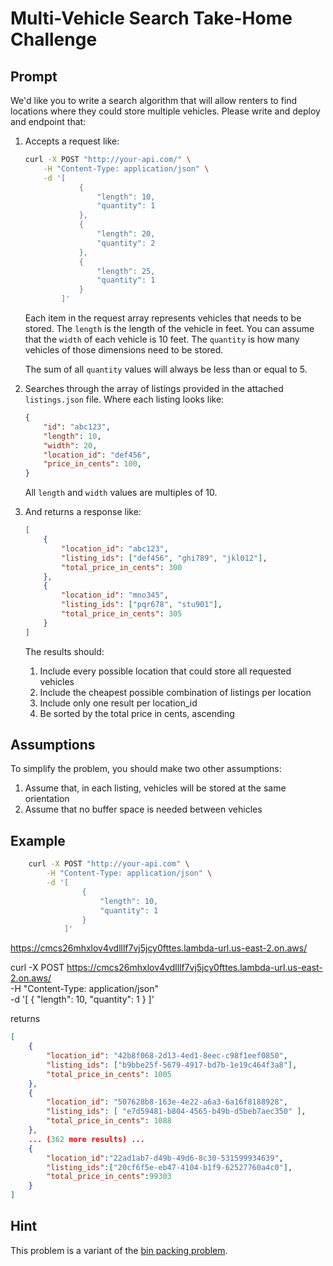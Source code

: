 # Multi-Vehicle Search Take-Home Challenge

## Prompt
We'd like you to write a search algorithm that will allow renters to find locations where they could store multiple vehicles. Please write and deploy and endpoint that:

1. Accepts a request like:
    ```bash
    curl -X POST "http://your-api.com/" \
        -H "Content-Type: application/json" \
        -d '[
                {
                    "length": 10,
                    "quantity": 1
                },
                {
                    "length": 20,
                    "quantity": 2
                },
                {
                    "length": 25,
                    "quantity": 1
                }
            ]'
    ```
    Each item in the request array represents vehicles that needs to be stored. The `length` is the length of the vehicle in feet. You can assume that the `width` of each vehicle is 10 feet. The `quantity` is how many vehicles of those dimensions need to be stored. 

    The sum of all `quantity` values will always be less than or equal to 5.

1. Searches through the array of listings provided in the attached `listings.json` file. Where each listing looks like:
    ```json
    {
        "id": "abc123",
        "length": 10,
        "width": 20,
        "location_id": "def456",
        "price_in_cents": 100,
    }
    ```

    All `length` and `width` values are multiples of 10.

1. And returns a response like:
    ```json
    [
        {
            "location_id": "abc123",
            "listing_ids": ["def456", "ghi789", "jkl012"],
            "total_price_in_cents": 300
        },
        {
            "location_id": "mno345",
            "listing_ids": ["pqr678", "stu901"],
            "total_price_in_cents": 305
        }
    ]
    ```
    The results should:
    1. Include every possible location that could store all requested vehicles
    1. Include the cheapest possible combination of listings per location
    1. Include only one result per location_id
    1. Be sorted by the total price in cents, ascending

## Assumptions
To simplify the problem, you should make two other assumptions:
1. Assume that, in each listing, vehicles will be stored at the same orientation
1. Assume that no buffer space is needed between vehicles

## Example
```bash
    curl -X POST "http://your-api.com" \
        -H "Content-Type: application/json" \
        -d '[
                {
                    "length": 10,
                    "quantity": 1
                }
            ]'
```
https://cmcs26mhxlov4vdlllf7vj5jcy0fttes.lambda-url.us-east-2.on.aws/

curl -X POST https://cmcs26mhxlov4vdlllf7vj5jcy0fttes.lambda-url.us-east-2.on.aws/ \
        -H "Content-Type: application/json" \
        -d '[
                {
                    "length": 10,
                    "quantity": 1
                }
            ]'

returns
```json
[
    {
        "location_id": "42b8f068-2d13-4ed1-8eec-c98f1eef0850",
        "listing_ids": ["b9bbe25f-5679-4917-bd7b-1e19c464f3a8"],
        "total_price_in_cents": 1005
    },
    {
        "location_id": "507628b8-163e-4e22-a6a3-6a16f8188928",
        "listing_ids": [ "e7d59481-b804-4565-b49b-d5beb7aec350" ],
        "total_price_in_cents": 1088
    }, 
    ... (362 more results) ...
    {
        "location_id":"22ad1ab7-d49b-49d6-8c30-531599934639",
        "listing_ids":["20cf6f5e-eb47-4104-b1f9-62527760a4c0"],
        "total_price_in_cents":99303
    }
]
```

## Hint

This problem is a variant of the [bin packing problem](https://en.wikipedia.org/wiki/Bin_packing_problem).